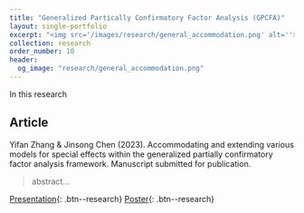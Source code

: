 ```yaml
---
title: "Generalized Partically Confirmatory Factor Analysis (GPCFA)"
layout: single-portfolio
excerpt: "<img src='/images/research/general_accommodation.png' alt=''>"
collection: research
order_number: 10
header: 
  og_image: "research/general_accommodation.png"
---
```


In this research 

## Article

Yifan Zhang & Jinsong Chen (2023). Accommodating and extending various models for special effects within the generalized partially confirmatory factor analysis framework. Manuscript
submitted for publication.

> abstract...

[Presentation](/files/NCME2023-SpecialEffect.mp4){: .btn--research} [Poster](/files/html/posts/NCME_SE_pre.html){: .btn--research}
